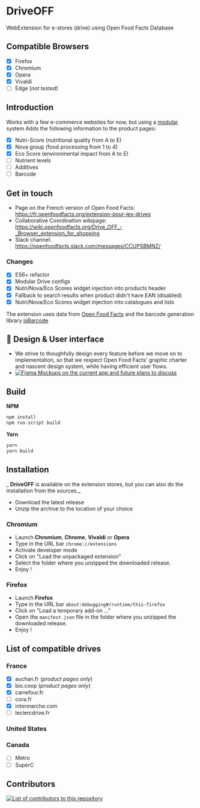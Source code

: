 # DriveOFF

WebExtension for e-stores (drive) using Open Food Facts Database

## Compatible Browsers

* [x] Firefox
* [x] Chromium
* [x] Opera
* [x] Vivaldi
* [ ] Edge (*not tested*)

## Introduction

Works with a few e-commerce websites for now, but using a [modular](./docs/drive_config.md) system
Adds the following information to the product pages:

* [x] Nutri-Score (nutritional quality from A to E)
* [x] Nova group (food processing from 1 to 4)
* [x] Eco Score (environmental impact from A to E)
* [ ] Nutrient levels
* [ ] Additives
* [ ] Barcode

## Get in touch
* Page on the French version of Open Food Facts: https://fr.openfoodfacts.org/extension-pour-les-drives
* Collaborative Coordination wikipage: https://wiki.openfoodfacts.org/Drive_OFF_-_Browser_extension_for_shopping
* Slack channel: https://openfoodfacts.slack.com/messages/CCUPSBMNZ/

### Changes
* [x] ES6+ refactor
* [x] Modular Drive configs
* [x] Nutri/Nova/Eco Scores widget injection into products header
* [x] Fallback to search results when product didn't have EAN (disabled)
* [x] Nutri/Nova/Eco Scores widget injection into catalogues and lists

The extension uses data from [Open Food Facts](https://world.openfoodfacts.org/) and the barcode generation library [jsBarcode](https://github.com/lindell/JsBarcode)

## 🎨 Design & User interface
- We strive to thoughfully design every feature before we move on to implementation, so that we respect Open Food Facts' graphic charter and nascent design system, while having efficient user flows.
- [![Figma](https://img.shields.io/badge/figma-%23F24E1E.svg?logo=figma&logoColor=white) Mockups on the current app and future plans to discuss](https://www.figma.com/design/DHvAhrqU1TBaVkzyTcqXOT/DriveOFF---Chrome-extension-for-shopping?m=auto&t=tdB5zkxiDiU0bMVh-6)


## Build

**NPM**

```sh
npm install
npm run-script build
```

**Yarn**

```sh
yarn
yarn build
```

## Installation

_ **DriveOFF** is available on the extension stores, but you can also do the installation from the sources._

* Download the latest release
* Unzip the archive to the location of your choice

### Chromium

* Launch **Chromium**, **Chrome**, **Vivaldi** or **Opera**
* Type in the URL bar `chrome://extensions`
* Activate developer mode
* Click on "Load the unpackaged extension"
* Select the folder where you unzipped the downloaded release.
* Enjoy !

### Firefox

* Launch **Firefox**
* Type in the URL bar `about:debugging#/runtime/this-firefox`
* Click on "Load a temporary add-on ..."
* Open the `manifest.json` file in the folder where you unzipped the downloaded release.
* Enjoy !

## List of compatible drives
### France
* [x] auchan.fr (*product pages only*)
* [x] bio.coop (*product pages only*)
* [x] carrefour.fr
* [ ] cora.fr
* [x] intermarche.com
* [ ] leclercdrive.fr
### United States
### Canada
* [ ] Metro
* [ ] SuperC

## Contributors

<a href="https://github.com/openfoodfacts/DriveOFF/graphs/contributors">
  <img alt="List of contributors to this repository" src="https://contrib.rocks/image?repo=openfoodfacts/DriveOFF" />
</a>

